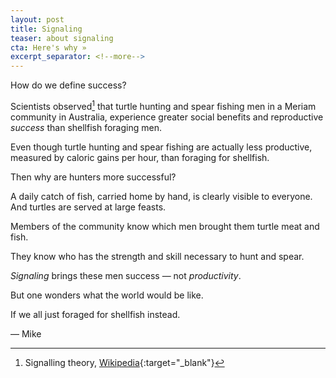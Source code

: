 ```yaml
---
layout: post
title: Signaling
teaser: about signaling
cta: Here's why »
excerpt_separator: <!--more-->
---
```


How do we define success?

Scientists observed[^1] that turtle hunting and spear fishing men in a Meriam community in Australia, experience greater social benefits and reproductive _success_ than shellfish foraging men.

<!--more-->

Even though turtle hunting and spear fishing are actually less productive, measured by caloric gains per hour, than foraging for shellfish.

Then why are hunters more successful?

A daily catch of fish, carried home by hand, is clearly visible to everyone. And turtles are served at large feasts.

Members of the community know which men brought them turtle meat and fish.

They know who has the strength and skill necessary to hunt and spear.

_Signaling_ brings these men success — not _productivity_.

But one wonders what the world would be like.

If we all just foraged for shellfish instead.

— Mike

[^1]: Signalling theory, [Wikipedia](https://en.wikipedia.org/wiki/Signalling_theory){:target="_blank"}
